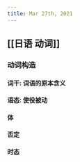 ```yaml
---
title: Mar 27th, 2021
---
```


## [[日语 动词]]
### 动词构造
#### 词干: 词语的原本含义
#### 语态: 使役被动
#### 体
#### 否定
#### 时态
###
